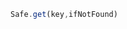 <!--TITLE:Safe.get()-->
<!--ABOUT:Upspark's Safe API module.-->

```javascript
Safe.get(key,ifNotFound)
```